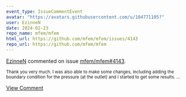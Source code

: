 ```yaml
---
event_type: IssueCommentEvent
avatar: "https://avatars.githubusercontent.com/u/104771105?"
user: EzinneN
date: 2024-02-23
repo_name: mfem/mfem
html_url: https://github.com/mfem/mfem/issues/4143
repo_url: https://github.com/mfem/mfem
---
```


<a href='https://github.com/EzinneN' target='_blank'>EzinneN</a> commented on issue <a href='https://github.com/mfem/mfem/issues/4143' target='_blank'>mfem/mfem#4143</a>.

<small>Thank you very much. I was also able to make some changes, including adding the boundary condition for the pressure (at the outlet) and I started to get some results. ...</small>

<a href='https://github.com/mfem/mfem/issues/4143' target='_blank'>View Comment</a>